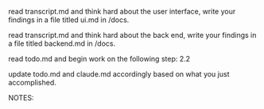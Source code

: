 read transcript.md and think hard about the user interface, write your findings in a file titled ui.md in /docs.

read transcript.md and think hard about the back end, write your findings in a file titled backend.md in /docs.

read todo.md and begin work on the following step: 2.2

update todo.md and claude.md accordingly based on what you just accomplished.


NOTES:

